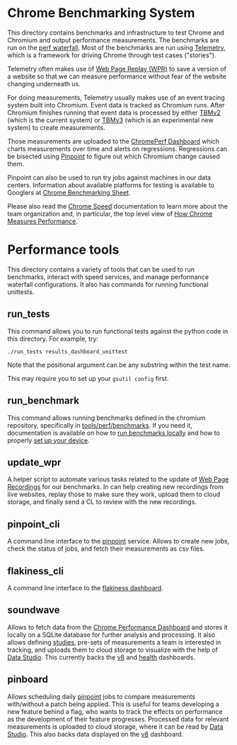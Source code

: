 <!-- Copyright 2019 The Chromium Authors. All rights reserved.
     Use of this source code is governed by a BSD-style license that can be
     found in the LICENSE file.
-->

# Chrome Benchmarking System

This directory contains benchmarks and infrastructure to test Chrome and
Chromium and output performance measurements. The benchmarks are run on the
[perf waterfall](https://ci.chromium.org/p/chrome/g/chrome.perf/console). Most
of the benchmarks are run using
[Telemetry](https://chromium.googlesource.com/catapult.git/+/HEAD/telemetry/README.md),
which is a framework for driving Chrome through test cases ("stories").

Telemetry often makes use of
[Web Page Replay (WPR)](https://chromium.googlesource.com/catapult.git/+/HEAD/web_page_replay_go/README.md)
to save a version of a website so that we can measure performance without fear
of the website changing underneath us.

For doing measurements, Telemetry usually makes use of an event tracing system
built into Chromium. Event data is tracked as Chromium runs. After Chromium
finishes running that event data is processed by either
[TBMv2](https://chromium.googlesource.com/catapult.git/+/HEAD/tracing/tracing/metrics)
(which is the current system) or
[TBMv3](https://chromium.googlesource.com/chromium/src/+/HEAD/tools/perf/core/tbmv3)
(which is an experimental new system) to create measurements.

Those measurements are uploaded to the
[ChromePerf Dashboard](https://chromeperf.appspot.com/) which charts
measurements over time and alerts on regressions. Regressions can be bisected
using [Pinpoint](https://pinpoint-dot-chromeperf.appspot.com/) to figure out
which Chromium change caused them.

Pinpoint can also be used to run try jobs against machines in our data centers.
Information about available platforms for testing is available to Googlers at
[Chrome Benchmarking Sheet](https://goto.google.com/chrome-benchmarking-sheet).

Please also read the [Chrome Speed][speed] documentation to learn more about the
team organization and, in particular, the top level view of
[How Chrome Measures Performance][chrome_perf_how].

# Performance tools

This directory contains a variety of tools that can be used to run benchmarks,
interact with speed services, and manage performance waterfall configurations.
It also has commands for running functional unittests.

[speed]: /docs/speed/README.md
[chrome_perf_how]: /docs/speed/how_does_chrome_measure_performance.md

## run_tests

This command allows you to run functional tests against the python code in this
directory. For example, try:

```
./run_tests results_dashboard_unittest
```

Note that the positional argument can be any substring within the test name.

This may require you to set up your `gsutil config` first.

## run_benchmark

This command allows running benchmarks defined in the chromium repository,
specifically in [tools/perf/benchmarks][benchmarks_dir]. If you need it,
documentation is available on how to [run benchmarks locally][run_locally] and
how to properly [set up your device][device_setup].

[benchmarks_dir]: https://cs.chromium.org/chromium/src/tools/perf/benchmarks/
[run_locally]: https://chromium.googlesource.com/catapult.git/+/HEAD/telemetry/docs/run_benchmarks_locally.md
[device_setup]: /docs/speed/benchmark/telemetry_device_setup.md

## update_wpr

A helper script to automate various tasks related to the update of
[Web Page Recordings][wpr] for our benchmarks. In can help creating new
recordings from live websites, replay those to make sure they work, upload them
to cloud storage, and finally send a CL to review with the new recordings.

[wpr]: https://github.com/catapult-project/catapult/tree/master/web_page_replay_go

## pinpoint_cli

A command line interface to the [pinpoint][] service. Allows to create new jobs,
check the status of jobs, and fetch their measurements as csv files.

[pinpoint]: https://pinpoint-dot-chromeperf.appspot.com

## flakiness_cli

A command line interface to the [flakiness dashboard][].

[flakiness dashboard]: https://test-results.appspot.com/dashboards/flakiness_dashboard.html

## soundwave

Allows to fetch data from the [Chrome Performance Dashboard][chromeperf] and
stores it locally on a SQLite database for further analysis and processing. It
also allows defining [studies][], pre-sets of measurements a team is interested
in tracking, and uploads them to cloud storage to visualize with the help of
[Data Studio][]. This currently backs the [v8][v8_dashboard] and
[health][health_dashboard] dashboards.

[chromeperf]: https://chromeperf.appspot.com/
[studies]: https://cs.chromium.org/chromium/src/tools/perf/cli_tools/soundwave/studies/
[Data Studio]: https://datastudio.google.com/
[v8_dashboard]: https://datastudio.google.com/s/iNcXppkP3DI
[health_dashboard]: https://datastudio.google.com/s/jUXfKZXXfT8

## pinboard

Allows scheduling daily [pinpoint][] jobs to compare measurements with/without a
patch being applied. This is useful for teams developing a new feature behind a
flag, who wants to track the effects on performance as the development of their
feature progresses. Processed data for relevant measurements is uploaded to
cloud storage, where it can be read by [Data Studio][]. This also backs data
displayed on the [v8][v8_dashboard] dashboard.
